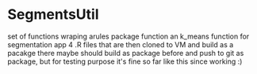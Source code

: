 # SegmentsUtil

set of functions wraping arules package function an k_means function for segmentation app
4 .R files that are then cloned to VM and build as a pacakge there
maybe should build as package before and push to git as package, but for testing purpose it's fine so far like this since working :) 
